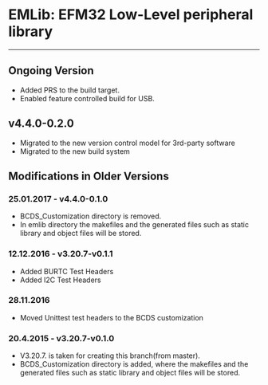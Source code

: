 
# EMLib: EFM32 Low-Level peripheral library

----

## Ongoing Version
* Added PRS to the build target.
* Enabled feature controlled build for USB.
	
## v4.4.0-0.2.0
* Migrated to the new version control model for 3rd-party software
* Migrated to the new build system

## Modifications in Older Versions
### 25.01.2017 - v4.4.0-0.1.0
- BCDS_Customization directory is removed.
- In emlib directory the makefiles and the generated files such as static library and object files will be stored.

### 12.12.2016 - v3.20.7-v0.1.1
- Added BURTC Test Headers
- Added I2C Test Headers

### 28.11.2016
- Moved Unittest test headers to the BCDS customization

### 20.4.2015 - v3.20.7-v0.1.0

- V3.20.7. is taken for creating this branch(from master).
- BCDS_Customization directory is added, where the makefiles and the generated files such as static library and object files will be stored.